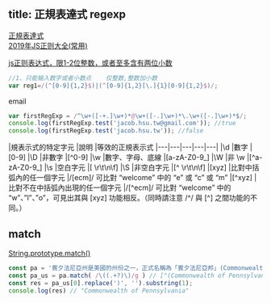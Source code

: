 title: 正規表達式 regexp
---

[正規表達式](https://developer.mozilla.org/zh-TW/docs/Web/JavaScript/Guide/Regular_Expressions)  
[2019年JS正则大全(常用)](https://juejin.im/post/5d245d4151882555300feb77?utm_source=gold_browser_extension)  




[js正则表达式，限1-2位整数，或者至多含有两位小数](https://blog.csdn.net/bestcxx/article/details/60772406)

```js
//1、只能输入数字或者小数点    仅整数,整数加小数
var reg1=/(^[0-9]{1,2}$)|(^[0-9]{1,2}[\.]{1}[0-9]{1,2}$)/;
```

email

```js
var firstRegExp = /^\w+([-+.]\w+)*@\w+([-.]\w+)*\.\w+([-.]\w+)*$/;
console.log(firstRegExp.test('jacob.hsu.tw@gmail.com')); //true
console.log(firstRegExp.test('jacob.hsu.tw')); //false
```

|規表示式的特定字元	|說明	|等效的正規表示式
|---|---|---|---|---|
|\d	|數字	|[0-9]
|\D	|非數字	|[^0-9]
|\w	|數字、字母、底線	|[a-zA-Z0-9_]
|\W	|非 \w	|[^a-zA-Z0-9_]
|\s	|空白字元	|[ \r\t\n\f]
|\S	|非空白字元	|[^ \r\t\n\f]
|[xyz]	|比對中括弧內的任一個字元	|/[ecm]/ 可比對 “welcome” 中的 “e” 或 “c” 或 “m”
|[^xyz]	|比對不在中括弧內出現的任一個字元	|/[^ecm]/ 可比對 “welcome” 中的 “w”、”l”、”o”，可見出其與 [xyz] 功能相反。（同時請注意 /^/ 與 [^] 之間功能的不同。）

## match

[String.prototype.match()](https://developer.mozilla.org/zh-TW/docs/Web/JavaScript/Reference/Global_Objects/String/match)

```js
const pa = '賓夕法尼亞州是美國的州份之一，正式名稱為「賓夕法尼亞邦」(Commonwealth of Pennsylvania)';
const pa_us = pa.match( /\((.+?)\)/g ) // ["(Commonwealth of Pennsylvania)"]
const res = pa_us[0].replace(')', '').substring(1);
console.log(res) // "Commonwealth of Pennsylvania"
```
